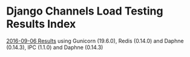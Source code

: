 Django Channels Load Testing Results Index
===============

[2016-09-06 Results](2016-09-06/README.rst) 
using Gunicorn (19.6.0), Redis (0.14.0) and Daphne (0.14.3), IPC (1.1.0) and Daphne (0.14.3)
